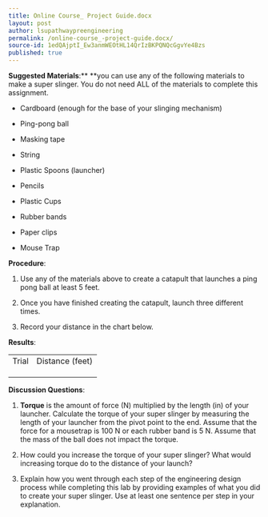 ```yaml
---
title: Online Course_ Project Guide.docx
layout: post
author: lsupathwaypreengineering
permalink: /online-course_-project-guide.docx/
source-id: 1edQAjptI_Ew3anmWEOtHL14QrIzBKPQNQcGgvYe4Bzs
published: true
---
```

**Suggested Materials**:** **you can use any of the following materials to make a super slinger. You do not need ALL of the materials to complete this assignment. 

* Cardboard (enough for the base of your slinging mechanism)

* Ping-pong ball

* Masking tape

* String

* Plastic Spoons (launcher)

* Pencils 

* Plastic Cups

* Rubber bands

* Paper clips

* Mouse Trap

**Procedure**:

1. Use any of the materials above to create a catapult that launches a ping pong ball at least 5 feet. 

2. Once you have finished creating the catapult, launch three different times. 

3. Record your distance in the chart below. 

**Results**:

<table>
  <tr>
    <td>Trial </td>
    <td>Distance (feet)</td>
  </tr>
  <tr>
    <td></td>
    <td></td>
  </tr>
  <tr>
    <td></td>
    <td></td>
  </tr>
  <tr>
    <td></td>
    <td></td>
  </tr>
</table>


**Discussion Questions**:

1. **Torque** is the amount of force (N) multiplied by the length (in) of your launcher. Calculate the torque of your super slinger by measuring the length of your launcher from the pivot point to the end. Assume that the force for a mousetrap is 100 N or each rubber band is 5 N. Assume that the mass of the ball does not impact the torque.

2. How could you increase the torque of your super slinger? What would increasing torque do to the distance of your launch?

3. Explain how you went through each step of the engineering design process while completing this lab by providing examples of what you did to create your super slinger. Use at least one sentence per step in your explanation. 

